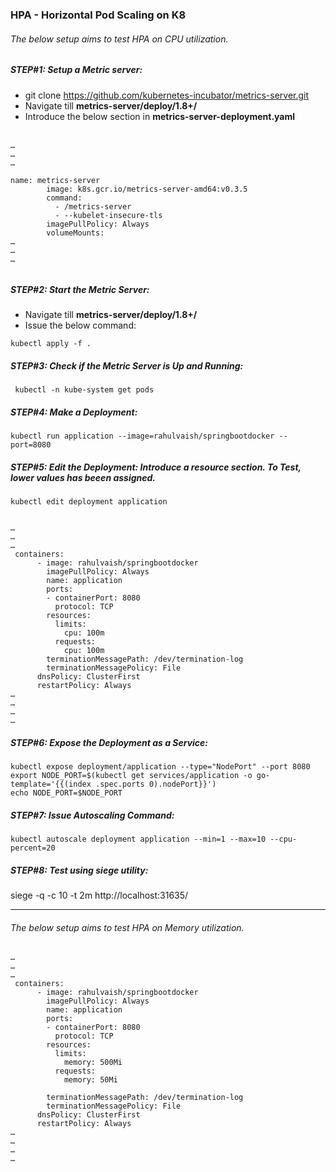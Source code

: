 ### HPA - Horizontal Pod Scaling on K8
###### The below setup aims to test HPA on CPU utilization. 

##### STEP#1: Setup a Metric server: </br>
  - git clone https://github.com/kubernetes-incubator/metrics-server.git </br>
  - Navigate till **metrics-server/deploy/1.8+/** </br>
  - Introduce the below section in **metrics-server-deployment.yaml** </br> </br>

```
…
…
…

name: metrics-server
        image: k8s.gcr.io/metrics-server-amd64:v0.3.5
        command:
          - /metrics-server
          - --kubelet-insecure-tls
        imagePullPolicy: Always
        volumeMounts:
…
…
…
        
 ```
##### STEP#2: Start the Metric Server: </br>
  - Navigate till **metrics-server/deploy/1.8+/** </br>
  - Issue the below command: </br>
  ```
  kubectl apply -f .
  ```
  
##### STEP#3: Check if the Metric Server is Up and Running: </br> 
```
 kubectl -n kube-system get pods
```
##### STEP#4: Make a Deployment:
```
kubectl run application --image=rahulvaish/springbootdocker --port=8080
```
##### STEP#5: Edit the Deployment: Introduce a resource section. To Test, lower values has beeen assigned.
```
kubectl edit deployment application 


…
…
…
 containers:
      - image: rahulvaish/springbootdocker
        imagePullPolicy: Always
        name: application
        ports:
        - containerPort: 8080
          protocol: TCP
        resources:
          limits:
            cpu: 100m
          requests:
            cpu: 100m
        terminationMessagePath: /dev/termination-log
        terminationMessagePolicy: File
      dnsPolicy: ClusterFirst
      restartPolicy: Always
…
…
…
…
```
##### STEP#6: Expose the Deployment as a Service:
```
kubectl expose deployment/application --type="NodePort" --port 8080
export NODE_PORT=$(kubectl get services/application -o go-template='{{(index .spec.ports 0).nodePort}}')
echo NODE_PORT=$NODE_PORT
```
##### STEP#7: Issue Autoscaling Command:
```
kubectl autoscale deployment application --min=1 --max=10 --cpu-percent=20
```
##### STEP#8: Test using *siege* utility:
siege -q -c 10 -t 2m http://localhost:31635/

<hr>

###### The below setup aims to test HPA on Memory utilization. 


```
…
…
…
 containers:
      - image: rahulvaish/springbootdocker
        imagePullPolicy: Always
        name: application
        ports:
        - containerPort: 8080
          protocol: TCP
        resources:
          limits:
            memory: 500Mi
          requests:
            memory: 50Mi
            
        terminationMessagePath: /dev/termination-log
        terminationMessagePolicy: File
      dnsPolicy: ClusterFirst
      restartPolicy: Always
…
…
…
…

```
